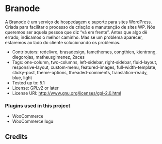 # Branode

A Branode é um serviço de hospedagem e suporte para sites WordPress. Criada para facilitar o processo de criação e manutenção de sites WP. Nós queremos ser aquela pessoa que diz “vá em frente”. Antes que algo dê errado, indicamos o melhor caminho. Mas se um problema aparecer, estaremos ao lado do cliente solucionando os problemas.

* Contributors: redelivre, brasadesign, famethemes, congthien, kientrong, diegorojas, matheusgimenez, 2aces
* Tags: one-column, two-columns, left-sidebar, right-sidebar, fluid-layout, responsive-layout, custom-menu, featured-images, full-width-template, sticky-post, theme-options, threaded-comments, translation-ready, blue, light
* Tested up to: 5.1
* License: GPLv2 or later
* License URI: http://www.gnu.org/licenses/gpl-2.0.html


### Plugins used in this project
* WooCommerce
* WooCommerce Iugu

## Credits
